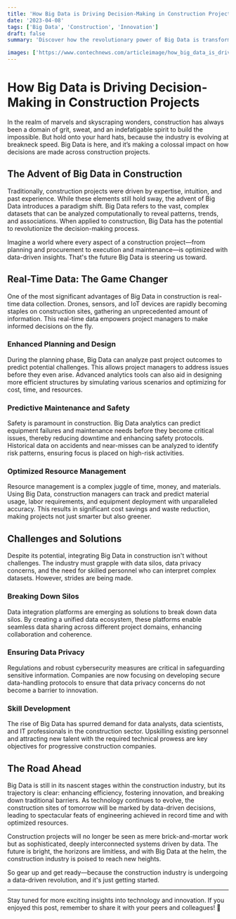```yaml
---
title: 'How Big Data is Driving Decision-Making in Construction Projects'
date: '2023-04-08'
tags: ['Big Data', 'Construction', 'Innovation']
draft: false
summary: 'Discover how the revolutionary power of Big Data is transforming decision-making processes in the construction industry, leading to smarter, more efficient, and safer projects.'

images: ['https://www.contechnews.com/articleimage/how_big_data_is_driving_decision_making_in_construction_projects.png']
---
```


# How Big Data is Driving Decision-Making in Construction Projects

In the realm of marvels and skyscraping wonders, construction has always been a domain of grit, sweat, and an indefatigable spirit to build the impossible. But hold onto your hard hats, because the industry is evolving at breakneck speed. Big Data is here, and it’s making a colossal impact on how decisions are made across construction projects.

## The Advent of Big Data in Construction

Traditionally, construction projects were driven by expertise, intuition, and past experience. While these elements still hold sway, the advent of Big Data introduces a paradigm shift. Big Data refers to the vast, complex datasets that can be analyzed computationally to reveal patterns, trends, and associations. When applied to construction, Big Data has the potential to revolutionize the decision-making process.

Imagine a world where every aspect of a construction project—from planning and procurement to execution and maintenance—is optimized with data-driven insights. That's the future Big Data is steering us toward.

## Real-Time Data: The Game Changer

One of the most significant advantages of Big Data in construction is real-time data collection. Drones, sensors, and IoT devices are rapidly becoming staples on construction sites, gathering an unprecedented amount of information. This real-time data empowers project managers to make informed decisions on the fly.

### Enhanced Planning and Design

During the planning phase, Big Data can analyze past project outcomes to predict potential challenges. This allows project managers to address issues before they even arise. Advanced analytics tools can also aid in designing more efficient structures by simulating various scenarios and optimizing for cost, time, and resources.

### Predictive Maintenance and Safety

Safety is paramount in construction. Big Data analytics can predict equipment failures and maintenance needs before they become critical issues, thereby reducing downtime and enhancing safety protocols. Historical data on accidents and near-misses can be analyzed to identify risk patterns, ensuring focus is placed on high-risk activities.

### Optimized Resource Management

Resource management is a complex juggle of time, money, and materials. Using Big Data, construction managers can track and predict material usage, labor requirements, and equipment deployment with unparalleled accuracy. This results in significant cost savings and waste reduction, making projects not just smarter but also greener.

## Challenges and Solutions

Despite its potential, integrating Big Data in construction isn't without challenges. The industry must grapple with data silos, data privacy concerns, and the need for skilled personnel who can interpret complex datasets. However, strides are being made.

### Breaking Down Silos

Data integration platforms are emerging as solutions to break down data silos. By creating a unified data ecosystem, these platforms enable seamless data sharing across different project domains, enhancing collaboration and coherence.

### Ensuring Data Privacy

Regulations and robust cybersecurity measures are critical in safeguarding sensitive information. Companies are now focusing on developing secure data-handling protocols to ensure that data privacy concerns do not become a barrier to innovation.

### Skill Development

The rise of Big Data has spurred demand for data analysts, data scientists, and IT professionals in the construction sector. Upskilling existing personnel and attracting new talent with the required technical prowess are key objectives for progressive construction companies.

## The Road Ahead

Big Data is still in its nascent stages within the construction industry, but its trajectory is clear: enhancing efficiency, fostering innovation, and breaking down traditional barriers. As technology continues to evolve, the construction sites of tomorrow will be marked by data-driven decisions, leading to spectacular feats of engineering achieved in record time and with optimized resources.

Construction projects will no longer be seen as mere brick-and-mortar work but as sophisticated, deeply interconnected systems driven by data. The future is bright, the horizons are limitless, and with Big Data at the helm, the construction industry is poised to reach new heights.

So gear up and get ready—because the construction industry is undergoing a data-driven revolution, and it's just getting started. 

---

Stay tuned for more exciting insights into technology and innovation. If you enjoyed this post, remember to share it with your peers and colleagues! 🚀